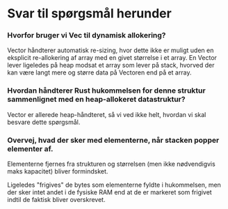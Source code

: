 # Svar til spørgsmål herunder
### Hvorfor bruger vi Vec<T> til dynamisk allokering?

Vector håndterer automatisk re-sizing, hvor dette ikke er muligt uden en eksplicit re-allokering af array med en givet størrelse i et array. En Vector lever ligeledes på heap modsat et array som lever på stack, hvorved der kan være langt mere og større data på Vectoren end på et array. 

### Hvordan håndterer Rust hukommelsen for denne struktur sammenlignet med en heap-allokeret datastruktur?

Vector er allerede heap-håndteret, så vi ved ikke helt, hvordan vi skal besvare dette spørgsmål.

### Overvej, hvad der sker med elementerne, når stacken popper elementer af.

Elementerne fjernes fra strukturen og størrelsen (men ikke nødvendigvis maks kapacitet) bliver formindsket.

Ligeledes "frigives" de bytes som elementerne fyldte i hukommelsen, men der sker intet andet i de fysiske RAM end at de er markeret som frigivet indtil de faktisk bliver overskrevet. 


